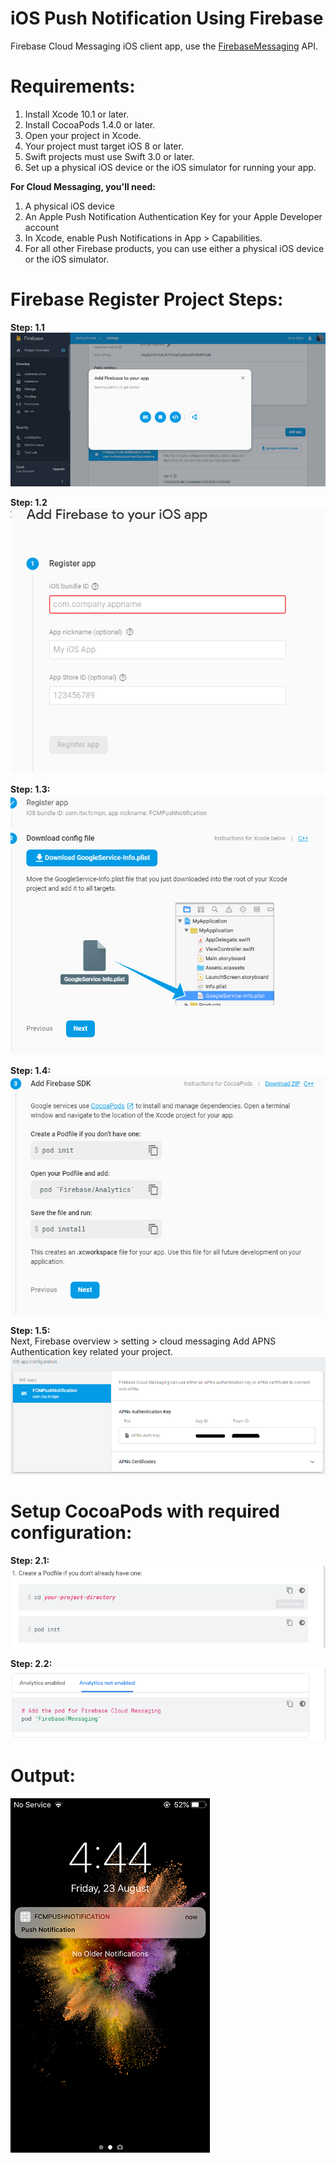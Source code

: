 # iOS Push Notification Using Firebase
Firebase Cloud Messaging iOS client app, use the <a href="https://firebase.google.com/docs/cloud-messaging/ios/client">FirebaseMessaging</a> API.

# Requirements:
1. Install Xcode 10.1 or later.
2. Install CocoaPods 1.4.0 or later.
3. Open your project in Xcode.
4. Your project must target iOS 8 or later.
5. Swift projects must use Swift 3.0 or later.
6. Set up a physical iOS device or the iOS simulator for running your app.

<b>For Cloud Messaging, you'll need:</b>
1. A physical iOS device
2. An Apple Push Notification Authentication Key for your Apple Developer account
3. In Xcode, enable Push Notifications in App > Capabilities.
4. For all other Firebase products, you can use either a physical iOS device or the iOS simulator.

# Firebase Register Project Steps:
<b>Step: 1.1</b></br>
![screenshot_1](FCMPushNotification/screenshot/screenshot_1.png)

<b>Step: 1.2</b></br>
![screenshot_2](FCMPushNotification/screenshot/screenshot_2.png)

<b>Step: 1.3:</b></br>
![screenshot_3](FCMPushNotification/screenshot/screenshot_3.png)

<b>Step: 1.4:</b></br>
![screenshot_4](FCMPushNotification/screenshot/screenshot_4.png)

<b>Step: 1.5:</b></br>
Next, Firebase overview > setting > cloud messaging
Add APNS Authentication key related your project.</br>
![screenshot_5](FCMPushNotification/screenshot/screenshot_5.png)

# Setup CocoaPods with required configuration:
<b>Step: 2.1:</b></br>
![screenshot_6](FCMPushNotification/screenshot/screenshot_6.png)

<b>Step: 2.2:</b></br>
![screenshot_7](FCMPushNotification/screenshot/screenshot_7.png)

# Output:
![screenshot_8](FCMPushNotification/screenshot/screenshot_8.png)